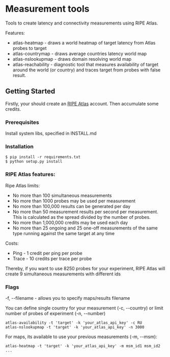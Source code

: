 # Measurement tools

Tools to create latency and connectivity measurements using RIPE Atlas.

Features:
* atlas-heatmap - draws a world heatmap of target latency from Atlas probes to target
* atlas-countrymap - draws average countries latency world map
* atlas-nslookupmap - draws domain resolving world map
* atlas-reachability - diagnostic tool that measures availability of target around the world (or country) and traces target from probes with false result.


## Getting Started

Firstly, your should create an [RIPE Atlas](https://atlas.ripe.net/) account. Then accumulate some credits.

### Prerequisites

Install system libs, specified in INSTALL.md

### Installation

```
$ pip install -r requirements.txt
$ python setup.py install
```

### RIPE Atlas features:

Ripe Atlas limits:
* No more than 100 simultaneous measurements
* No more than 1000 probes may be used per measurement
* No more than 100,000 results can be generated per day
* No more than 50 measurement results per second per measurement. This is calculated as the spread divided by the number of probes.
* No more than 1,000,000 credits may be used each day
* No more than 25 ongoing and 25 one-off measurements of the same type running against the same target at any time

Costs:
* Ping - 1 credit per ping per probe
* Trace - 10 credits per trace per probe

Thereby, if you want to use 8250 probes for your experiment, RIPE Atlas will create 9 simultaneous measurements with different ids

### Flags
-f, --filename - allows you to specify maps/results filename

You can define single country for your measurement (-c, --country) or limit number of probes of experiment (-n, --number)
```
atlas-availability -t 'target' -k 'your_atlas_api_key' -c RU
atlas-nslookupmap -t 'target' -k 'your_atlas_api_key' -n 3000
```

For maps, its available to use your previous measurements (-m, --msm):
```
atlas-heatmap -t 'target' -k 'your_atlas_api_key' -m msm_id1 msm_id2 ...
```
